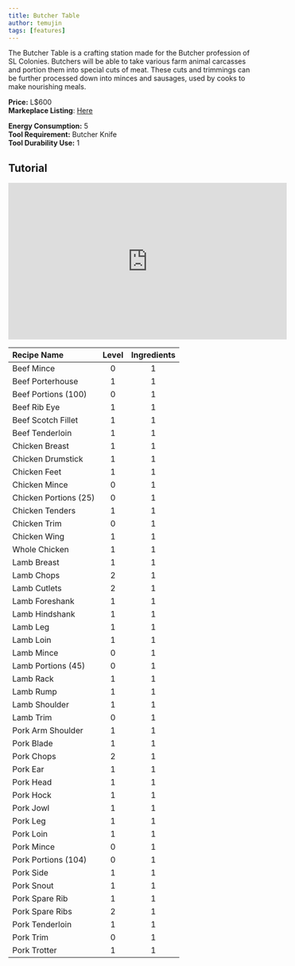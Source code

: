 ```yaml
---
title: Butcher Table
author: temujin
tags: [features]
---
```

The Butcher Table is a crafting station made for the Butcher profession of SL Colonies. Butchers will be able to take various farm animal carcasses and portion them into special cuts of meat. These cuts and trimmings can be further processed down into minces and sausages, used by cooks to make nourishing meals.

**Price:** L$600<br>
**Markeplace Listing**: [Here](https://marketplace.secondlife.com/p/SLC-Craftables-Butcher-Table/20794241)<br>

**Energy Consumption:** 5<br>
**Tool Requirement:** Butcher Knife<br>
**Tool Durability Use:** 1

## Tutorial
<iframe width="560" height="315" src="https://www.youtube.com/embed/Hq2_vf60ejA" frameborder="0" allow="accelerometer; autoplay; clipboard-write; encrypted-media; gyroscope; picture-in-picture" allowfullscreen></iframe>

| Recipe Name           | Level | Ingredients |
|:----------------------|:-----:|:-----------:|
| Beef Mince            |   0   |     1       |
| Beef Porterhouse      |   1   |     1       |
| Beef Portions (100)   |   0   |     1       |
| Beef Rib Eye          |   1   |     1       |
| Beef Scotch Fillet    |   1   |     1       |
| Beef Tenderloin       |   1   |     1       |
| Chicken Breast        |   1   |     1       |
| Chicken Drumstick     |   1   |     1       |
| Chicken Feet          |   1   |     1       |
| Chicken Mince         |   0   |     1       |
| Chicken Portions (25) |   0   |     1       |
| Chicken Tenders       |   1   |     1       |
| Chicken Trim          |   0   |     1       |
| Chicken Wing          |   1   |     1       |
| Whole Chicken         |   1   |     1       |
| Lamb Breast           |   1   |     1       |
| Lamb Chops            |   2   |     1       |
| Lamb Cutlets          |   2   |     1       |
| Lamb Foreshank        |   1   |     1       |
| Lamb Hindshank        |   1   |     1       |
| Lamb Leg              |   1   |     1       |
| Lamb Loin             |   1   |     1       |
| Lamb Mince            |   0   |     1       |
| Lamb Portions (45)    |   0   |     1       |
| Lamb Rack             |   1   |     1       |
| Lamb Rump             |   1   |     1       |
| Lamb Shoulder         |   1   |     1       |
| Lamb Trim             |   0   |     1       |
| Pork Arm Shoulder     |   1   |     1       |
| Pork Blade            |   1   |     1       |
| Pork Chops            |   2   |     1       |
| Pork Ear              |   1   |     1       |
| Pork Head             |   1   |     1       |
| Pork Hock             |   1   |     1       |
| Pork Jowl             |   1   |     1       |
| Pork Leg              |   1   |     1       |
| Pork Loin             |   1   |     1       |
| Pork Mince            |   0   |     1       |
| Pork Portions (104)   |   0   |     1       |
| Pork Side             |   1   |     1       |
| Pork Snout            |   1   |     1       |
| Pork Spare Rib        |   1   |     1       |
| Pork Spare Ribs       |   2   |     1       |
| Pork Tenderloin       |   1   |     1       |
| Pork Trim             |   0   |     1       |
| Pork Trotter          |   1   |     1       |
